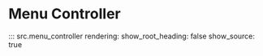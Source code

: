 # Menu Controller

::: src.menu_controller
    rendering:
        show_root_heading: false
        show_source: true
